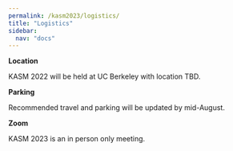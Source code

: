 ```yaml
---
permalink: /kasm2023/logistics/
title: "Logistics"
sidebar:
  nav: "docs"
---
```



**Location**

KASM 2022 will be held at UC Berkeley with location TBD.

**Parking**

Recommended travel and parking will be updated by mid-August.

**Zoom**

KASM 2023 is an in person only meeting.

